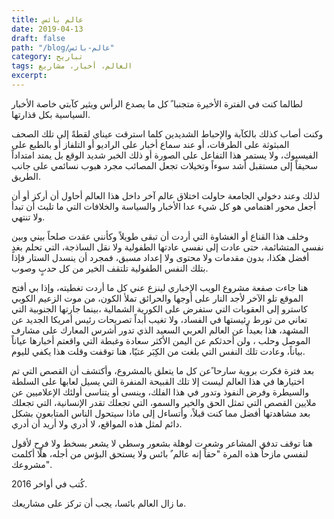 ```yaml
---
title: عالم بائس
date: 2019-04-13
draft: false
path: "/blog/عالم-بائس"
category: تباريح
tags: العالم، أخبار، مشاريع
excerpt:
---
```



لطالما كنت في الفترة الأخيرة متجنبا ً كل ما يصدع الرأس ويثير كآبتي خاصة الأخبار السياسية بكل قذارتها.



وكنت أصاب كذلك بالكآبة والإحباط الشديدين كلما استرقت عيناي لقطةً إلى تلك الصحف المبثوثة على الطرقات، أو عند سماع أخبار على الراديو أو التلفاز أو بالطبع على الفيسبوك، ولا يستمر هذا التفاعل على الصورة أو ذلك الخبر شديد الوقع بل يمتد امتداداً سحيقاً إلى مستقبل أشد سوءاً وتخيلات تجعل المصائب مجرد هبوب نسائمي على جانب الطريق.



لذلك وعند دخولي الجامعة حاولت اختلاق عالم آخر داخل هذا العالم أحاول أن أركز أو أن أجعل محور اهتمامي هو كل شيء عدا الأخبار والسياسة والخلافات التي ما تلبث أن تبدأ ولا تنتهي.



وخلف هذا القناع أو الغشاوة التي أردت أن تبقى طويلاً وكأنني عقدت صلحاً بيني وبين نفسي المتشائمة، حتى عادت إلى نفسي عادتها الطفولية ولا نقل الساذجة، التي تحلم بغدٍ أفضل هكذا، بدون مقدمات ولا محتوى ولا إعداد مسبق، فمجرد أن ينسدل الستار فإذا بتلك النفس الطفولية تلتقف الخير من كل حدبٍ وصوب.



هنا جاءت صفعة مشروع الويب الإخباري لينزع عني كل ما أردت تغطيته، وإذا بي أفتح الموقع تلو الآخر لأجد النار على أوجها والحرائق تملأ الكون، من موت الزعيم الكوبي كاسترو إلى العقوبات التي ستفرض على الكورية الشمالية ،بينما جارتها الجنوبية التي تعاني من تورط رئيستها في الفساد، ولا تغيب أبداً تصريحات رئيس أمريكا الجديد عن المشهد، هذا بعيداً عن العالم العربي السعيد الذي تدور أشرس المعارك على مشارف الموصل وحلب ، ولن أحدثكم عن اليمن الأكثر سعادة وغبطة التي واقعتم أخبارها عياناً بياناً، وعادت تلك النفس التي بلغت من الكِبَر عتيّا، هنا توقفت وقلت هذا يكفي لليوم.



بعد فترة فكرت بروية سارحا ًعن كل ما يتعلق بالمشروع، وأكتشف أن القصص التي تم اختيارها في هذا العالم ليست إلا تلك القبيحة المنفرة التي يسيل لعابها على السلطة والسيطرة وفرض النفوذ وتدور في هذا الفلك، وينسى أو يتناسى أولئك الإعلاميين عن ملايين القصص التي تمثل الحق والخير والسمو، التي تجعلك تقدر الإنسانية، التي تجعلك بعد مشاهدتها أفضل مما كنت قبلاً، وأتساءل إلى ماذا سيتحول الناس المتابعون بشكل دائم لمثل هذه المواقع، لا أدري ولا أريد أن أدري.



هنا توقف تدفق المشاعر وشعرت لوهلة بشعور وسطي لا يشعر بسخط ولا فرح لأقول لنفسي مازحاً هذه المرة "حقاً إنه عالم ٌ بائس ولا يستحق البؤس من أجله، هلّا أكلمت مشروعك".



كُتب في أواخر 2016.



ما زال العالم بائسا، يجب أن تركز على مشاريعك.

